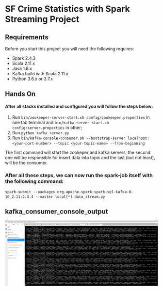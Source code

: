 # SF Crime Statistics with Spark Streaming Project
## Requirements
Before you start this project you will need the following requires:
- Spark 2.4.3
- Scala 2.11.x
- Java 1.8.x
- Kafka build with Scala 2.11.x
- Python 3.6.x or 3.7.x
## Hands On
#### After all stacks installed and configured you will follow the steps below:
1. Run `bin/zookeeper-server-start.sh config/zookeeper.properties` in one tab terminal and `bin/kafka-server-start.sh config/server.properties` in other;
2. Run `python kafka_server.py`
3. Run `bin/kafka-console-consumer.sh --bootstrap-server localhost:<your-port-number> --topic <your-topic-name> --from-beginning`

The first command will start the zookeper and kafka servers, the second one will be responsible for insert data into topic and the last (but not least), will be the consumer.

### After all these steps, we can now run the spark-job itself with the following command:
```
spark-submit --packages org.apache.spark:spark-sql-kafka-0-10_2.11:2.3.4 --master local[*] data_stream.py
```
## kafka_consumer_console_output
![## kafka_consumer_console_output](https://github.com/JoaoHFerreira/udaemcity/blob/master/udacity_data_streaming/sf_crime_data-project_files/kafka_consumer_console_output.png)